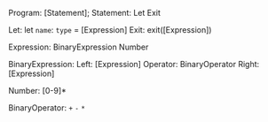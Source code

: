 Program: [Statement];
Statement:
    Let
    Exit

Let: let `name`: `type` = [Expression]
Exit: exit([Expression])


Expression:
    BinaryExpression
    Number

BinaryExpression:
    Left: [Expression]
    Operator: BinaryOperator
    Right: [Expression]

Number: 
    [0-9]*

BinaryOperator:
    `+`
    `-`
    `*`


